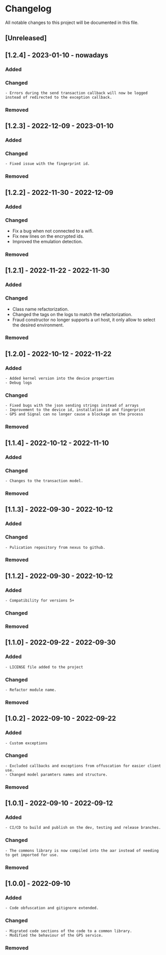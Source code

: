 # Changelog
All notable changes to this project will be documented in this file.

## [Unreleased]

## [1.2.4] - 2023-01-10 - nowadays
### Added 
### Changed 
    - Errors during the send transaction callback will now be logged instead of redirected to the exception callback.
### Removed 

## [1.2.3] - 2022-12-09 - 2023-01-10
### Added 
### Changed 
    - Fixed issue with the fingerprint id.
### Removed 

## [1.2.2] - 2022-11-30 - 2022-12-09
### Added 
### Changed 
  - Fix a bug when not connected to a wifi.
  - Fix new lines on the encrypted ids.
  - Improved the emulation detection.
### Removed 
## [1.2.1] - 2022-11-22 - 2022-11-30
### Added 
### Changed 
  - Class name refactorization.
  - Changed the tags on the logs to match the refactorization.
  - Fraud constructor no longer supports a url host, it only allow to select the desired environment.
### Removed 

## [1.2.0] - 2022-10-12 - 2022-11-22
### Added
    - Added kernel version into the device properties
    - Debug logs

### Changed
    - Fixed bugs with the json sending strings instead of arrays
    - Improvement to the device id, installation id and fingerprint
    - GPS and Signal can no longer cause a blockage on the process

### Removed

## [1.1.4] - 2022-10-12 - 2022-11-10
### Added

### Changed
    - Changes to the transaction model.

### Removed


## [1.1.3] - 2022-09-30 - 2022-10-12

### Added
### Changed
    - Pulication repository from nexus to github.
### Removed


## [1.1.2] - 2022-09-30 - 2022-10-12

### Added
    - Compatibility for versions 5+
### Changed
### Removed


## [1.1.0] - 2022-09-22 - 2022-09-30

### Added
    - LICENSE file added to the project
### Changed
    - Refactor module name.
### Removed


## [1.0.2] - 2022-09-10 - 2022-09-22

### Added
    - Custom exceptions
### Changed
    - Excluded callbacks and exceptions from offuscation for easier client use.
    - Changed model paramters names and structure.
### Removed


## [1.0.1] - 2022-09-10 - 2022-09-12

### Added
    - CI/CD to build and publish on the dev, testing and release branches.
### Changed
    - The commons library is now compiled into the aar instead of needing to get imported for use.
### Removed



## [1.0.0] - 2022-09-10

### Added
    - Code obfuscation and gitignore extended.
### Changed
    - Migrated code sections of the code to a common library.
    - Modified the behaviour of the GPS service.
### Removed

